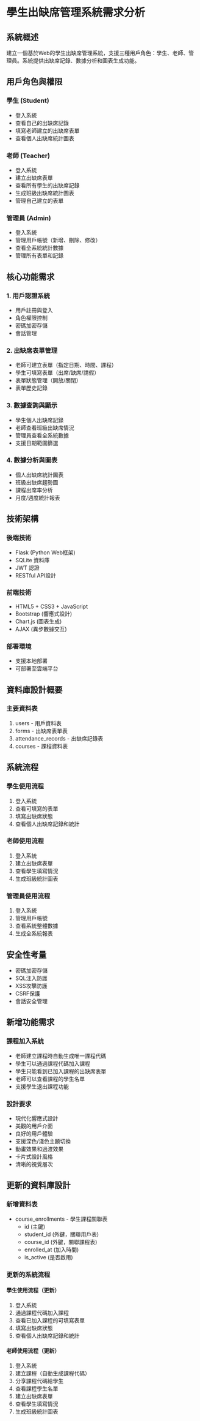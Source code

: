 # 學生出缺席管理系統需求分析

## 系統概述
建立一個基於Web的學生出缺席管理系統，支援三種用戶角色：學生、老師、管理員。系統提供出缺席記錄、數據分析和圖表生成功能。

## 用戶角色與權限

### 學生 (Student)
- 登入系統
- 查看自己的出缺席記錄
- 填寫老師建立的出缺席表單
- 查看個人出缺席統計圖表

### 老師 (Teacher)
- 登入系統
- 建立出缺席表單
- 查看所有學生的出缺席記錄
- 生成班級出缺席統計圖表
- 管理自己建立的表單

### 管理員 (Admin)
- 登入系統
- 管理用戶帳號（新增、刪除、修改）
- 查看全系統統計數據
- 管理所有表單和記錄

## 核心功能需求

### 1. 用戶認證系統
- 用戶註冊與登入
- 角色權限控制
- 密碼加密存儲
- 會話管理

### 2. 出缺席表單管理
- 老師可建立表單（指定日期、時間、課程）
- 學生可填寫表單（出席/缺席/請假）
- 表單狀態管理（開放/關閉）
- 表單歷史記錄

### 3. 數據查詢與顯示
- 學生個人出缺席記錄
- 老師查看班級出缺席情況
- 管理員查看全系統數據
- 支援日期範圍篩選

### 4. 數據分析與圖表
- 個人出缺席統計圖表
- 班級出缺席趨勢圖
- 課程出席率分析
- 月度/週度統計報表

## 技術架構

### 後端技術
- Flask (Python Web框架)
- SQLite 資料庫
- JWT 認證
- RESTful API設計

### 前端技術
- HTML5 + CSS3 + JavaScript
- Bootstrap (響應式設計)
- Chart.js (圖表生成)
- AJAX (異步數據交互)

### 部署環境
- 支援本地部署
- 可部署至雲端平台

## 資料庫設計概要

### 主要資料表
1. users - 用戶資料表
2. forms - 出缺席表單表
3. attendance_records - 出缺席記錄表
4. courses - 課程資料表

## 系統流程

### 學生使用流程
1. 登入系統
2. 查看可填寫的表單
3. 填寫出缺席狀態
4. 查看個人出缺席記錄和統計

### 老師使用流程
1. 登入系統
2. 建立出缺席表單
3. 查看學生填寫情況
4. 生成班級統計圖表

### 管理員使用流程
1. 登入系統
2. 管理用戶帳號
3. 查看系統整體數據
4. 生成全系統報表

## 安全性考量
- 密碼加密存儲
- SQL注入防護
- XSS攻擊防護
- CSRF保護
- 會話安全管理



## 新增功能需求

### 課程加入系統
- 老師建立課程時自動生成唯一課程代碼
- 學生可以通過課程代碼加入課程
- 學生只能看到已加入課程的出缺席表單
- 老師可以查看課程的學生名單
- 支援學生退出課程功能

### 設計要求
- 現代化響應式設計
- 美觀的用戶介面
- 良好的用戶體驗
- 支援深色/淺色主題切換
- 動畫效果和過渡效果
- 卡片式設計風格
- 清晰的視覺層次

## 更新的資料庫設計

### 新增資料表
- course_enrollments - 學生課程關聯表
  - id (主鍵)
  - student_id (外鍵，關聯用戶表)
  - course_id (外鍵，關聯課程表)
  - enrolled_at (加入時間)
  - is_active (是否啟用)

### 更新的系統流程

#### 學生使用流程（更新）
1. 登入系統
2. 通過課程代碼加入課程
3. 查看已加入課程的可填寫表單
4. 填寫出缺席狀態
5. 查看個人出缺席記錄和統計

#### 老師使用流程（更新）
1. 登入系統
2. 建立課程（自動生成課程代碼）
3. 分享課程代碼給學生
4. 查看課程學生名單
5. 建立出缺席表單
6. 查看學生填寫情況
7. 生成班級統計圖表

